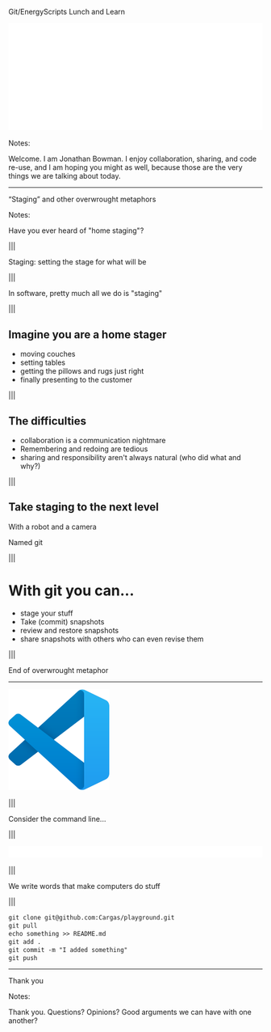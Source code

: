 Git/EnergyScripts Lunch and Learn <!-- .element: class="r-fit-text" -->

![git logo](assets/Git-Logo-White.svg) <!-- .element: class="hero" -->

Notes:

Welcome. I am Jonathan Bowman. I enjoy collaboration, sharing, and code re-use, and I am hoping you might as well, because those are the very things we are talking about today.

---

<!-- .slide: data-background-image="assets/Staging.jpg"  -->

“Staging” and other overwrought metaphors <!-- .element: class="darktext r-stretch" -->

Notes:

Have you ever heard of "home staging"?

|||

Staging: setting the stage for what will be

|||

In software, pretty much all we do is "staging"

|||

## Imagine you are a home stager

- moving couches
- setting tables
- getting the pillows and rugs just right
- finally presenting to the customer

|||

## The difficulties

- collaboration is a communication nightmare <!-- .element: class="fragment" -->
- Remembering and redoing are tedious <!-- .element: class="fragment" -->
- sharing and responsibility aren't always natural (who did what and why?) <!-- .element: class="fragment" -->

|||

## Take staging to the next level

<span class="fragment">With a robot</span> <span class="fragment">and a camera</span>

Named git <!-- .element: class="fragment" -->

|||

# With git you can...

- stage your stuff
- Take <span class="fragment">(commit)</span> snapshots
- review and restore snapshots
- share snapshots with others who can even revise them

|||

End of overwrought metaphor <!-- .element: class="r-fit-text" -->

---

![vscode logo](assets/vscode.svg) <!-- .element: class="hero" -->

|||

Consider the command line...

|||

![DROP TABLE IF EXISTS Impostor_Syndrome;](assets/impostor.svg) <!-- .element: class="hero" -->

|||

We write words that make computers do stuff

|||

```
git clone git@github.com:Cargas/playground.git
git pull
echo something >> README.md
git add .
git commit -m "I added something"
git push
```

---

Thank you <!-- .element: class="r-fit-text" -->

Notes:

Thank you. Questions? Opinions? Good arguments we can have with one another?
